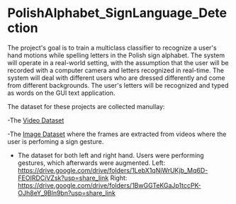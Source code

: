 # PolishAlphabet_SignLanguage_Detection

 The project's goal is to train a multiclass classifier to recognize a user's hand motions while spelling letters in the Polish sign alphabet. The system will operate in a real-world setting, with the assumption that the user will be recorded with a computer camera and letters recognized in real-time. The system will deal with different users who are dressed differently and come from different backgrounds. The user's letters will be recognized and typed as words on the GUI text application. <br>


 The dataset for these projects are collected manullay:<br>
 
 -The [Video Dataset](https://drive.google.com/drive/folders/1hPjFmoKxd5XTXEyzl2BB0ROxzfe374Yo?usp=share_link)

 -The [Image Dataset](https://drive.google.com/drive/folders/1EIy9f9ZNaFeWxCJqF8Qtis9AvygJt2CR?usp=sharing) where the frames are extracted from videos where the user is perfoming a sign gesture.
 
 - The dataset for both left and right hand. Users were performing gestures, which afterwards were augmented.
 Left: https://drive.google.com/drive/folders/1LebX1qNjWrUKjb_Mq6D-FEOIRDCiVZsk?usp=share_link
 Right: https://drive.google.com/drive/folders/1BwGGTeKGaJp1tccPK-OJh8eY_9Bln9bn?usp=share_link







